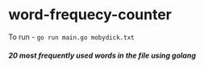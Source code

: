 # word-frequecy-counter

To run - `go run main.go mobydick.txt`

##### 20 most frequently used words in the file using golang
